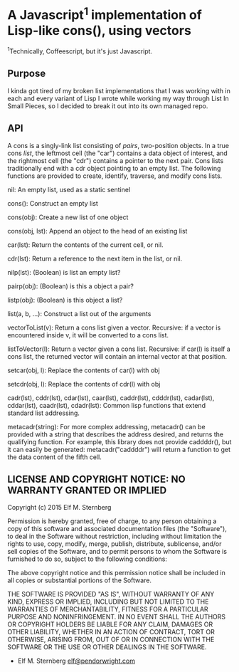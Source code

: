 # A Javascript<sup>1</sup> implementation of Lisp-like cons(), using vectors

<sup>1</sup>Technically, Coffeescript, but it's just Javascript.

## Purpose

I kinda got tired of my broken list implementations that I was working
with in each and every variant of Lisp I wrote while working my way
through List In Small Pieces, so I decided to break it out into its own
managed repo.

## API

A cons is a singly-link list consisting of *pairs*, two-position
objects.  In a true cons *list*, the leftmost cell (the "car")
contains a data object of interest, and the rightmost cell (the "cdr")
contains a pointer to the next pair.  Cons lists traditionally end
with a cdr object pointing to an empty list.  The following functions
are provided to create, identify, traverse, and modify cons lists.

nil: An empty list, used as a static sentinel

cons(): Construct an empty list

cons(obj): Create a new list of one object

cons(obj, lst): Append an object to the head of an existing list

car(lst): Return the contents of the current cell, or nil.

cdr(lst): Return a reference to the next item in the list, or nil.

nilp(lst): (Boolean) is list an empty list?

pairp(obj): (Boolean) is this a object a pair?

listp(obj): (Boolean) is this object a list?

list(a, b, ...): Construct a list out of the arguments

vectorToList(v): Return a cons list given a vector. Recursive: if a
vector is encountered inside v, it will be converted to a cons list.

listToVector(l): Return a vector given a cons list.  Recursive: if
car(l) is itself a cons list, the returned vector will contain an
internal vector at that position.

setcar(obj, l): Replace the contents of car(l) with obj

setcdr(obj, l): Replace the contents of cdr(l) with obj

cadr(lst), cddr(lst), cdar(lst), caar(lst), caddr(lst), cdddr(lst), 
cadar(lst), cddar(lst), caadr(lst), cdadr(lst): Common
lisp functions that extend standard list addressing.  

metacadr(string): For more complex addressing, metacadr() can be
provided with a string that describes the address desired, and returns
the qualifying function.  For example, this library does not provide
caddddr(), but it can easily be generated: metacadr("caddddr") will
return a function to get the data content of the fifth cell.

## LICENSE AND COPYRIGHT NOTICE: NO WARRANTY GRANTED OR IMPLIED

Copyright (c) 2015 Elf M. Sternberg

Permission is hereby granted, free of charge, to any person obtaining a copy
of this software and associated documentation files (the "Software"), to deal
in the Software without restriction, including without limitation the rights
to use, copy, modify, merge, publish, distribute, sublicense, and/or sell
copies of the Software, and to permit persons to whom the Software is
furnished to do so, subject to the following conditions:

The above copyright notice and this permission notice shall be included in
all copies or substantial portions of the Software.

THE SOFTWARE IS PROVIDED "AS IS", WITHOUT WARRANTY OF ANY KIND, EXPRESS OR
IMPLIED, INCLUDING BUT NOT LIMITED TO THE WARRANTIES OF MERCHANTABILITY,
FITNESS FOR A PARTICULAR PURPOSE AND NONINFRINGEMENT. IN NO EVENT SHALL THE
AUTHORS OR COPYRIGHT HOLDERS BE LIABLE FOR ANY CLAIM, DAMAGES OR OTHER
LIABILITY, WHETHER IN AN ACTION OF CONTRACT, TORT OR OTHERWISE, ARISING FROM,
OUT OF OR IN CONNECTION WITH THE SOFTWARE OR THE USE OR OTHER DEALINGS IN
THE SOFTWARE.

- Elf M. Sternberg <elf@pendorwright.com>
